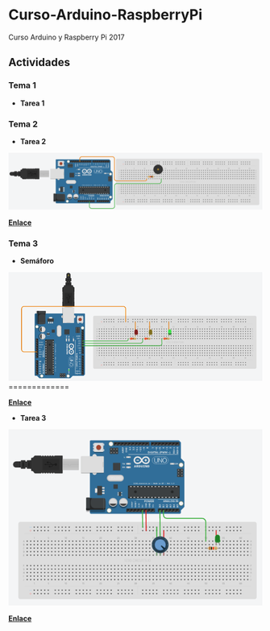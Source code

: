 # Curso-Arduino-RaspberryPi

Curso Arduino y Raspberry Pi 2017

## Actividades

### Tema 1

- **Tarea 1**

### Tema 2

- **Tarea 2**

[![tarea 2](https://github.com/marlenelis/Curso-Arduino-RaspberryPi/blob/master/Actividades/tarea2.png)](https://circuits.io/circuits/4949199-tonos )

  [**Enlace**](https://circuits.io/circuits/4949199-tonos) 

### Tema 3

- **Semáforo** 

	
<img src="Actividades/ejemplo3-1.png" alt="semaforo">
=============

[**Enlace**](https://circuits.io/circuits/4953131-semaforo_mv) 


- **Tarea 3**

[![Tarea 3](https://github.com/marlenelis/Curso-Arduino-RaspberryPi/blob/master/Actividades/tarea3.png)](https://circuits.io/circuits/4951191-potentiometer-led)


  [**Enlace**](https://circuits.io/circuits/4951191-potentiometer-led) 


